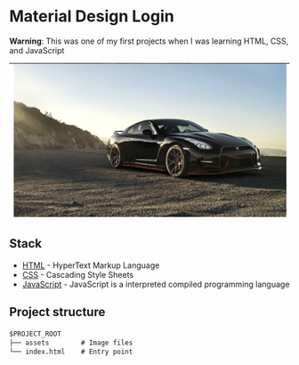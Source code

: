 # Material Design Login 

**Warning**: This was one of my first projects when I was learning HTML, CSS, and JavaScript

![Thumbnail](./assets/thumb.png)

## Stack

- [HTML](https://developer.mozilla.org/pt-BR/docs/Web/HTML) - HyperText Markup Language
- [CSS](https://developer.mozilla.org/pt-BR/docs/Web/CSS) - Cascading Style Sheets
- [JavaScript](https://developer.mozilla.org/pt-BR/docs/Web/JavaScript) - JavaScript is a interpreted compiled programming language

## Project structure

```
$PROJECT_ROOT
├── assets        # Image files
└── index.html    # Entry point
```